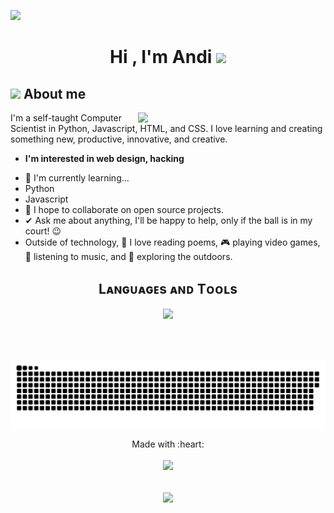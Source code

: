 <!--banener-->
![](https://github.com/halfrost/halfrost/blob/master/icons/header_.png)

<!--saludo-->
<h1 align="center"><b>Hi , I'm Andi </b><img src="https://media.giphy.com/media/hvRJCLFzcasrR4ia7z/giphy.gif" width="35"></h1>

## <img src = "https://i.giphy.com/media/v1.Y2lkPTc5MGI3NjExaWEyODhwenViZmx4ZnBzb3NxZGcxem02ZDJtdDlvMGhycTNkZm53NSZlcD12MV9pbnRlcm5hbF9naWZfYnlfaWQmY3Q9cw/eZBJ45h3X2ti2vM6Do/giphy.gif" width = 50px> About me

<img align="right" src="https://i.giphy.com/media/v1.Y2lkPTc5MGI3NjExdHY5OWg4dTMwOGl1aHptd2psZ3Z1N2lmazVyeXNqdGF6dGZhZzF4MCZlcD12MV9pbnRlcm5hbF9naWZfYnlfaWQmY3Q9cw/IOaLEhOlGiuwDRqgul/giphy.gif" width = 300px>

I'm a self-taught Computer Scientist in Python, Javascript, HTML, and CSS. I love learning and creating something new, productive, innovative, and creative.
* **I'm interested in web design, hacking**
- 🌱 I'm currently learning...
- Python
- Javascript
- 👯 I hope to collaborate on open source projects.
- ✔ Ask me about anything, I'll be happy to help, only if the ball is in my court! 😉<br>
- Outside of technology, 📖 I love reading poems, 🎮 playing video games, 🎵 listening to music, and 🌴 exploring the outdoors.


<!--Languages and Tools Section-->       
<h2 align="center">Lᴀɴɢᴜᴀɢᴇs ᴀɴᴅ Tᴏᴏʟs</h2> 
<p align="center">
<img width="500px"  src="https://skillicons.dev/icons?i=py,js,html,css,vscode,linux&perline=10"/>
</p>
<br/>

<!--barra-->
</div>
  <br>
  <p align="center">
  <img src="https://raw.githubusercontent.com/jaypavasiya/jaypavasiya/output/github-contribution-grid-snake-dark.svg" alt="snake"></center>
</p>
</div>

<p align="center">
  Made with :heart: 
  <br />
  <br />
  <img src="https://media.giphy.com/media/jpVnC65DmYeyRL4LHS/giphy.gif" width="20%">
</p>
<h2 align="center">
<p align="center"> 
<img src="https://user-images.githubusercontent.com/74038190/212284158-e840e285-664b-44d7-b79b-e264b5e54825.gif" width="500">

